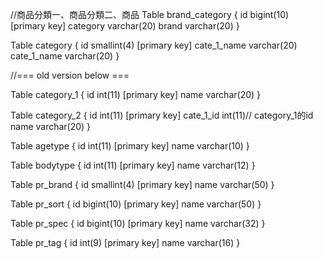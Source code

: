 //商品分類一、商品分類二、商品
Table brand_category {
  id        bigint(10) [primary key]
  category  varchar(20)
  brand     varchar(20)
}

Table category {
  id          smallint(4) [primary key]
  cate_1_name varchar(20)
  cate_1_name varchar(20)
}

//=== old version below ===

Table category_1 {
  id int(11) [primary key]
  name varchar(20)
}

Table category_2 {
  id int(11) [primary key]
  cate_1_id int(11)// category_1的id
  name varchar(20)
}

Table agetype {
  id int(11) [primary key]
  name varchar(10)
}

Table bodytype {
  id int(11) [primary key]
  name varchar(12)
}

Table pr_brand {
  id smallint(4) [primary key]
  name varchar(50)
}

Table pr_sort {
  id bigint(10) [primary key]
  name varchar(50)
}

Table pr_spec {
  id bigint(10) [primary key]
  name varchar(32)
}

Table pr_tag {
  id int(9) [primary key]
  name varchar(16)
}